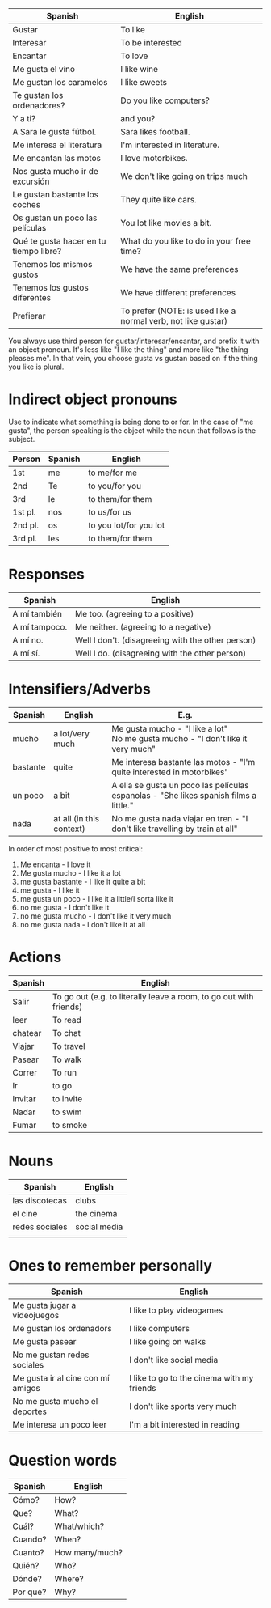 
| Spanish                                | English                                                       |
| -------------------------------------- | ------------------------------------------------------------- |
| Gustar                                 | To like                                                       |
| Interesar                              | To be interested                                              |
| Encantar                               | To love                                                       |
| Me gusta el vino                       | I like wine                                                   |
| Me gustan los caramelos                | I like sweets                                                 |
| Te gustan los ordenadores?             | Do you like computers?                                        |
| Y a ti?                                | and you?                                                      |
| A Sara le gusta fútbol.                | Sara likes football.                                          |
| Me interesa el literatura              | I'm interested in literature.                                 |
| Me encantan las motos                  | I love motorbikes.                                            |
| Nos gusta mucho ir de excursión        | We don't like going on trips much                             |
| Le gustan bastante los coches          | They quite like cars.                                         |
| Os gustan un poco las películas        | You lot like movies a bit.                                    |
| Qué te gusta hacer en tu tiempo libre? | What do you like to do in your free time?                     |
| Tenemos los mismos gustos              | We have the same preferences                                  |
| Tenemos los gustos diferentes          | We have different preferences                                 |
| Prefierar                              | To prefer (NOTE: is used like a normal verb, not like gustar) |

You always use third person for gustar/interesar/encantar, and prefix it with an object pronoun. It's less like "I like the thing" and more like "the thing pleases me". In that vein, you choose gusta vs gustan based on if the thing you like is plural.

# Indirect object pronouns
Use to indicate what something is being done to or for. In the case of "me gusta", the person speaking is the object while the noun that follows is the subject.

| Person  | Spanish | English                |
| ------- | ------- | ---------------------- |
| 1st     | me      | to me/for me           |
| 2nd     | Te      | to you/for you         |
| 3rd     | le      | to them/for them       |
| 1st pl. | nos     | to us/for us           |
| 2nd pl. | os      | to you lot/for you lot |
| 3rd pl. | les     | to them/for them       |
# Responses
| Spanish       | English                                           |
| ------------- | ------------------------------------------------- |
| A mí también  | Me too. (agreeing to a positive)                  |
| A mí tampoco. | Me neither. (agreeing to a negative)              |
| A mí no.      | Well I don't. (disagreeing with the other person) |
| A mí sí.      | Well I do. (disagreeing with the other person)    |

# Intensifiers/Adverbs

| Spanish  | English                  | E.g.                                                                                  |
| -------- | ------------------------ | ------------------------------------------------------------------------------------- |
| mucho    | a lot/very much          | Me gusta mucho - "I like a lot"<br>No me gusta mucho - "I don't like it very much"    |
| bastante | quite                    | Me interesa bastante las motos - "I'm quite interested in motorbikes"                 |
| un poco  | a bit                    | A ella se gusta un poco las películas espanolas - "She likes spanish films a little." |
| nada     | at all (in this context) | No me gusta nada viajar en tren - "I don't like travelling by train at all"           |
In order of most positive to most critical:
1. Me encanta - I love it
2. Me gusta mucho - I like it a lot
3. me gusta bastante - I like it quite a bit
4. me gusta - I like it
5. me gusta un poco - I like it a little/I sorta like it
6. no me gusta - I don't like it
7. no me gusta mucho - I don't like it very much
8. no me gusta nada - I don't like it at all
# Actions

| Spanish | English                                                            |
| ------- | ------------------------------------------------------------------ |
| Salir   | To go out (e.g. to literally leave a room, to go out with friends) |
| leer    | To read                                                            |
| chatear | To chat                                                            |
| Viajar  | To travel                                                          |
| Pasear  | To walk                                                            |
| Correr  | To run                                                             |
| Ir      | to go                                                              |
| Invitar | to invite                                                          |
| Nadar   | to swim                                                            |
| Fumar   | to smoke                                                           |

# Nouns

| Spanish        | English      |
| -------------- | ------------ |
| las discotecas | clubs        |
| el cine        | the cinema   |
| redes sociales | social media |
|                |              |

# Ones to remember personally

| Spanish                           | English                                    |
| --------------------------------- | ------------------------------------------ |
| Me gusta jugar a videojuegos      | I like to play videogames                  |
| Me gustan los ordenadors          | I like computers                           |
| Me gusta pasear                   | I like going on walks                      |
| No me gustan redes sociales       | I don't like social media                  |
| Me gusta ir al cine con mí amigos | I like to go to the cinema with my friends |
| No me gusta mucho el deportes     | I don't like sports very much              |
| Me interesa un poco leer          | I'm a bit interested in reading            |

# Question words

| Spanish  | English        |
| -------- | -------------- |
| Cómo?    | How?           |
| Que?     | What?          |
| Cuál?    | What/which?    |
| Cuando?  | When?          |
| Cuanto?  | How many/much? |
| Quién?   | Who?           |
| Dónde?   | Where?         |
| Por qué? | Why?           |
